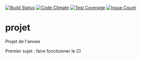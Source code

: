 [![Build Status](https://travis-ci.org/safaael/projet.svg?branch=master)](https://travis-ci.org/safaael/projet)
[![Code Climate](https://codeclimate.com/github/safaael/projet/badges/gpa.svg)](https://codeclimate.com/github/safaael/projet)
[![Test Coverage](https://codeclimate.com/github/safaael/projet/badges/coverage.svg)](https://codeclimate.com/github/safaael/projet/coverage)
[![Issue Count](https://codeclimate.com/github/safaael/projet/badges/issue_count.svg)](https://codeclimate.com/github/safaael/projet)
# projet
Projet de l'annee

Premier sujet : faire fonctionner le CI

